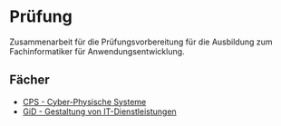 # Prüfung

Zusammenarbeit für die Prüfungsvorbereitung für die Ausbildung zum Fachinformatiker für Anwendungsentwicklung.

## Fächer

- [CPS - Cyber-Physische Systeme](src/CPS/CPS.md)
- [GiD - Gestaltung von IT-Dienstleistungen](src/GiD/GiD.md)

